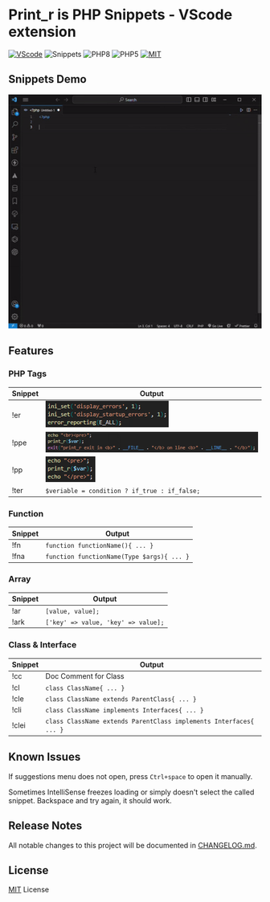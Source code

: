 # Print_r is PHP Snippets - VScode extension

[![VScode](https://img.shields.io/badge/Extension-VScode-blueviolet.svg)](https://marketplace.visualstudio.com/items?itemName=KrishnaKanhaiya.printr)
![Snippets](https://img.shields.io/badge/Type-Snippets-yellow.svg)
![PHP8](https://img.shields.io/badge/PHP-8-blue.svg)
![PHP5](https://img.shields.io/badge/PHP-%5E5.4-blue.svg)
[![MIT](https://img.shields.io/badge/License-MIT-%2300C853.svg)](https://github.com/krishnaarga/print_r/blob/main/LICENSE)

## Snippets Demo
![demo](https://raw.githubusercontent.com/krishnaarga/print_r/main/images/demo.gif)

## Features

### PHP Tags
| Snippet | Output |
| ---   | --- |
| !er   | ![er](https://raw.githubusercontent.com/krishnaarga/print_r/main/images/er.png) |
| !ppe  | ![ppe](https://raw.githubusercontent.com/krishnaarga/print_r/main/images/ppe.png) |
| !pp   | ![pp](https://raw.githubusercontent.com/krishnaarga/print_r/main/images/pp.png) |
| !ter  | `$veriable = condition ? if_true : if_false;` |

### Function
| Snippet | Output |
| ---   | --- |
| !fn   | `function functionName(){ ... }` |
| !fna  | `function functionName(Type $args){ ... }` |

### Array
| Snippet | Output |
| ---   | --- |
| !ar   | `[value, value];` |
| !ark  | `['key' => value, 'key' => value];` |

### Class & Interface
| Snippet | Output |
| ---   | --- |
| !cc   | Doc Comment for Class |
| !cl   | `class ClassName{ ... }` |
| !cle  | `class ClassName extends ParentClass{ ... }` |
| !cli  | `class ClassName implements Interfaces{ ... }` |
| !clei | `class ClassName extends ParentClass implements Interfaces{ ... }` |

## Known Issues
If suggestions menu does not open, press `Ctrl+space` to open it manually.

Sometimes IntelliSense freezes loading or simply doesn't select the called snippet. Backspace and try again, it should work.

## Release Notes
All notable changes to this project will be documented in [CHANGELOG.md](https://github.com/krishnaarga/print_r/blob/main/CHANGELOG.md).

## License
[MIT](https://github.com/krishnaarga/print_r/blob/main/LICENSE) License